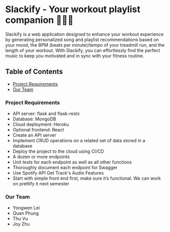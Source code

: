 # Slackify - Your workout playlist companion 🏃🎵💪

Slackify is a web application designed to enhance your workout experience by generating personalized song and playlist recommendations based on your mood, the BPM (beats per minute)/tempo of your treadmill run, and the length of your workout. With Slackify, you can effortlessly find the perfect music to keep you motivated and in sync with your fitness routine.

## Table of Contents
- [Project Requirements](README.md#project-requirements)
- [Our Team](README.md#about-us)

### Project Requirements
  - API server: flask and flask-restx
  - Database: MongoDB
  - Cloud deployment: Heroku
  - Optional frontend: React
  - Create an API server
  - Implement CRUD operations on a related set of data stored in a database
  - Deploy the project to the cloud using CI/CD
  - A dozen or more endpoints
  - Unit tests for each endpoint as well as all other functions
  - Thoroughly document each endpoint for Swagger
  - Use Spotify API Get Track's Audio Features
  - Start with simple front end first, make sure it’s functional. We can work on prettify it next semester
### Our Team
- Yongwen Lei
- Quan Phung
- Thu Vu
- Joy Zhu
